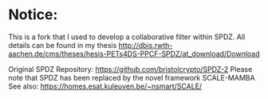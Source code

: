 # Notice:
This is a fork that I used to develop a collaborative filter within SPDZ.
All details can be found in my thesis http://dbis.rwth-aachen.de/cms/theses/hesis-PETs4DS-PPCF-SPDZ/at_download/Download

Original SPDZ Repository: https://github.com/bristolcrypto/SPDZ-2
Please note that SPDZ has been replaced by the novel framework SCALE-MAMBA
See also: https://homes.esat.kuleuven.be/~nsmart/SCALE/
